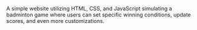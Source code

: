 A simple website utilizing HTML, CSS, and JavaScript simulating a badminton game where users can set specific winning conditions, update scores, and even more customizations.
